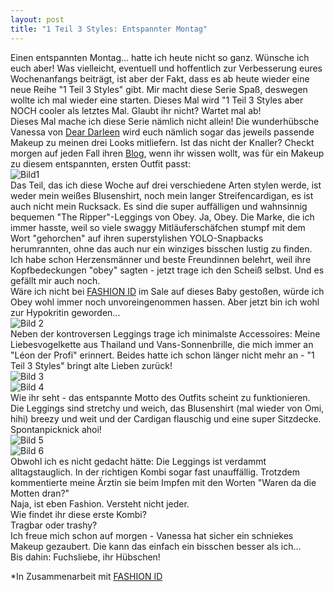 ```yaml
---
layout: post
title: "1 Teil 3 Styles: Entspannter Montag"
---
```


Einen entspannten Montag... hatte ich heute nicht so ganz. Wünsche ich euch aber! 
Was vielleicht, eventuell und hoffentlich zur Verbesserung eures Wochenanfangs beiträgt, ist aber der Fakt, dass es ab heute wieder eine neue Reihe "1 Teil 3 Styles" gibt. Mir macht diese Serie Spaß, deswegen wollte ich mal wieder eine starten. Dieses Mal wird "1 Teil 3 Styles aber NOCH cooler als letztes Mal. Glaubt ihr nicht? Wartet mal ab!  
Dieses Mal mache ich diese Serie nämlich nicht allein! Die wunderhübsche Vanessa von [Dear Darleen](http://deardarleen.blogspot.de/) wird euch nämlich sogar das jeweils passende Makeup zu meinen drei Looks mitliefern. Ist das nicht der Knaller? Checkt morgen auf jeden Fall ihren [Blog](http://deardarleen.blogspot.de/), wenn ihr wissen wollt, was für ein Makeup zu diesem entspannten, ersten Outfit passt:  
![Bild1](https://farm6.staticflickr.com/5160/14017624839_665e8769bd_c.jpg)  
Das Teil, das ich diese Woche auf drei verschiedene Arten stylen werde, ist weder mein weißes Blusenshirt, noch mein langer Streifencardigan, es ist auch nicht mein Rucksack. Es sind die super auffälligen und wahnsinnig bequemen "The Ripper"-Leggings von Obey. Ja, Obey. Die Marke, die ich immer hasste, weil so viele swaggy Mitläuferschäfchen stumpf mit dem Wort "gehorchen" auf ihren superstylishen YOLO-Snapbacks herumrannten, ohne das auch nur ein winziges bisschen lustig zu finden. Ich habe schon Herzensmänner und beste Freundinnen belehrt, weil ihre Kopfbedeckungen "obey" sagten - jetzt trage ich den Scheiß selbst. Und es gefällt mir auch noch.  
Wäre ich nicht bei [FASHION ID](http://www.fashionid.de/) im Sale auf dieses Baby gestoßen, würde ich Obey wohl immer noch unvoreingenommen hassen. Aber jetzt bin ich wohl zur Hypokritin geworden...   
![Bild 2](https://farm3.staticflickr.com/2915/14017688077_622d344738_c.jpg)  
Neben der kontroversen Leggings trage ich minimalste Accessoires: Meine Liebesvogelkette aus Thailand und Vans-Sonnenbrille, die mich immer an "Léon der Profi" erinnert. Beides hatte ich schon länger nicht mehr an - "1 Teil 3 Styles" bringt alte Lieben zurück!  
![Bild 3](https://farm6.staticflickr.com/5532/14201808032_75ded78266_c.jpg)  
![Bild 4](https://farm6.staticflickr.com/5547/14201022211_8aa166ca0a_c.jpg)  
Wie ihr seht - das entspannte Motto des Outfits scheint zu funktionieren. Die Leggings sind stretchy und weich, das Blusenshirt (mal wieder von Omi, hihi) breezy und weit und der Cardigan flauschig und eine super Sitzdecke. Spontanpicknick ahoi!  
![Bild 5](https://farm3.staticflickr.com/2938/14181153526_85a369bcab_c.jpg)  
![Bild 6](https://farm6.staticflickr.com/5508/14017655350_582cd29844_c.jpg)  
Obwohl ich es nicht gedacht hätte: Die Leggings ist verdammt alltagstauglich. In der richtigen Kombi sogar fast unauffällig. Trotzdem kommentierte meine Ärztin sie beim Impfen mit den Worten "Waren da die Motten dran?"  
Naja, ist eben Fashion. Versteht nicht jeder.  
Wie findet ihr diese erste Kombi?  
Tragbar oder trashy?  
Ich freue mich schon auf morgen - Vanessa hat sicher ein schniekes Makeup gezaubert. Die kann das einfach ein bisschen besser als ich...  
Bis dahin: Fuchsliebe, ihr Hübschen!  


*In Zusammenarbeit mit [FASHION ID](http://www.fashionid.de/)